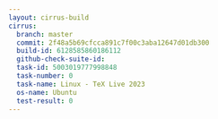 ```yaml
---
layout: cirrus-build
cirrus:
  branch: master
  commit: 2f48a5b69cfcca891c7f00c3aba12647d01db300
  build-id: 6128585860186112
  github-check-suite-id: 
  task-id: 5003019777998848
  task-number: 0
  task-name: Linux - TeX Live 2023
  os-name: Ubuntu
  test-result: 0
---
```

